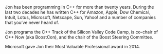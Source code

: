 Jon has been programming in C++ for more than twenty years. During the last two decades he has written C++ for Amazon, Apple, Dow Chemical, Intuit, Lotus, Microsoft, Netscape, Sun, Yahoo! and a number of companies that you’ve never heard of.

Jon programs the C++ Track of the Silicon Valley Code Camp, is co-chair of C++ Now (aka BoostCon), and the chair of the Boost Steering Committee.

Microsoft gave Jon their Most Valuable Professional award in 2014. 
